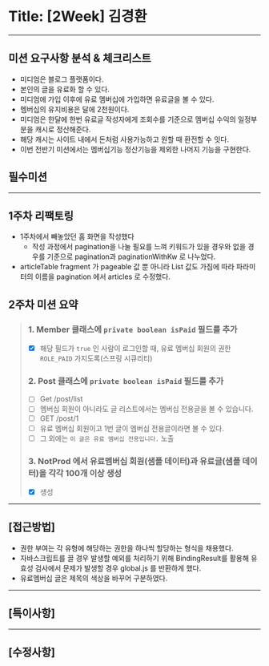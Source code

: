 # Title: [2Week] 김경환

---

## 미션 요구사항 분석 & 체크리스트

- 미디엄은 블로그 플랫폼이다.
- 본인의 글을 유료화 할 수 있다.
- 미디엄에 가입 이후에 유료 멤버십에 가입하면 유료글을 볼 수 있다.
- 멤버십의 유지비용은 달에 2천원이다.
- 미디엄은 한달에 한번 유료글 작성자에게 조회수를 기준으로 멤버십 수익의 일정부분을 캐시로 정산해준다.
- 해당 캐시는 사이트 내에서 돈처럼 사용가능하고 원할 때 환전할 수 잇다.
- 이번 전반기 미션에서는 멤버십기능 정산기능을 제외한 나머지 기능을 구현한다.

## 필수미션

---
## 1주차 리팩토링
- 1주차에서 빼놓았던 홈 화면을 작성했다
  - 작성 과정에서 pagination을 나눌 필요를 느껴 키워드가 있을 경우와 없을 경우를 기준으로 pagination과 paginationWithKw 로 나누었다.
- articleTable fragment 가 pageable 값 뿐 아니라 List 값도 가짐에 따라 파라미터의 이름을 pagination 에서 articles 로 수정했다.


## 2주차 미션 요약

> ### 1. Member 클래스에 `private boolean isPaid` 필드를 추가
>- [x] 해당 필드가 `true` 인 사람이 로그인할 때, 유료 멤버십 회원의 권한 `ROLE_PAID` 가지도록(스프링 시큐리티)
> ### 2. Post 클래스에 `private boolean isPaid` 필드를 추가
>- [ ] Get /post/list
>  - [ ] 멤버십 회원이 아니라도 글 리스트에서는 멤버십 전용글을 볼 수 있습니다.
>- [ ] GET /post/1
>  - [ ] 유료 멤버십 회원이고 1번 글이 멤버십 전용글이라면 볼 수 있다.
>  - [ ] 그 외에는 `이 글은 유료 멤버십 전용입니다.` 노출
> ### 3. NotProd 에서 유료멤버십 회원(샘플 데이터)과 유료글(샘플 데이터)을 각각 100개 이상 생성
>- [x] 생성

---

## **[접근방법]**
- 권한 부여는 각 유형에 해당하는 권한을 하나씩 할당하는 형식을 채용했다. 
- 자바스크립트를 끌 경우 발생할 예외를 처리하기 위해 BindingResult를 활용해 유효성 검사에서 문제가 발생할 경우 global.js 를 반환하게 했다.
- 유료멤버십 글은 제목의 색상을 바꾸어 구분하였다.


---
## **[특이사항]**

---
## **[수정사항]**
